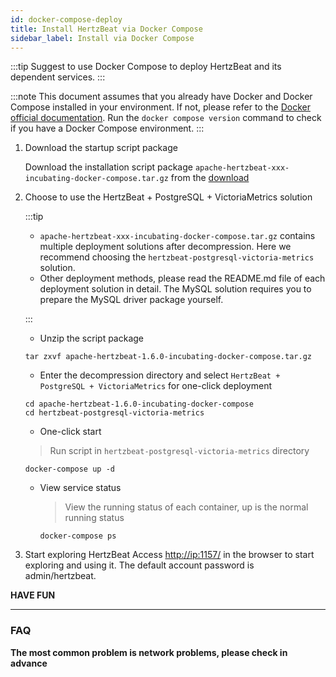 ```yaml
---
id: docker-compose-deploy
title: Install HertzBeat via Docker Compose 
sidebar_label: Install via Docker Compose
---
```


:::tip
Suggest to use Docker Compose to deploy HertzBeat and its dependent services.
:::

:::note
This document assumes that you already have Docker and Docker Compose installed in your environment. If not, please refer to the [Docker official documentation](https://docs.docker.com/compose/install/).
Run the `docker compose version` command to check if you have a Docker Compose environment.
:::

1. Download the startup script package

   Download the installation script package `apache-hertzbeat-xxx-incubating-docker-compose.tar.gz` from the [download](/docs/download)

2. Choose to use the HertzBeat + PostgreSQL + VictoriaMetrics solution

   :::tip

   - `apache-hertzbeat-xxx-incubating-docker-compose.tar.gz` contains multiple deployment solutions after decompression. Here we recommend choosing the `hertzbeat-postgresql-victoria-metrics` solution.
   - Other deployment methods, please read the README.md file of each deployment solution in detail. The MySQL solution requires you to prepare the MySQL driver package yourself.

   :::

   - Unzip the script package

   ```shell
   tar zxvf apache-hertzbeat-1.6.0-incubating-docker-compose.tar.gz
   ```

   - Enter the decompression directory and select `HertzBeat + PostgreSQL + VictoriaMetrics` for one-click deployment

   ```shell
   cd apache-hertzbeat-1.6.0-incubating-docker-compose    
   cd hertzbeat-postgresql-victoria-metrics
   ```

   - One-click start

   > Run script in `hertzbeat-postgresql-victoria-metrics` directory

   ```shell
   docker-compose up -d
   ```

   - View service status

      > View the running status of each container, up is the normal running status

      ```shell
      docker-compose ps
      ```

3. Start exploring HertzBeat
   Access <http://ip:1157/> in the browser to start exploring and using it. The default account password is admin/hertzbeat.

**HAVE FUN**

----

### FAQ

**The most common problem is network problems, please check in advance**
